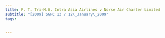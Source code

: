 ```yaml
---
title: P. T. Tri-M.G. Intra Asia Airlines v Norse Air Charter Limited 
subtitle: "[2009] SGHC 13 / 12\_January\_2009"
tags:


---
```


